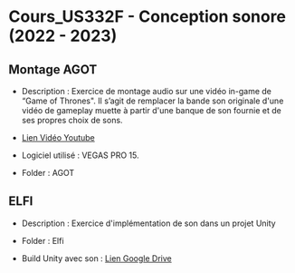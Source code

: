 # Cours_US332F - Conception sonore (2022 - 2023)


## Montage AGOT 

- Description : Exercice de montage audio sur une vidéo in-game de “Game of Thrones". Il s’agit de remplacer la bande son originale d'une vidéo de gameplay muette à partir d'une banque de son fournie et de ses propres choix de sons. 

- [Lien Vidéo Youtube](https://www.youtube.com/watch?v=JkVCtNmRLeQ)

- Logiciel utilisé : VEGAS PRO 15.

- Folder : AGOT


## ELFI

- Description : Exercice d'implémentation de son dans un projet Unity

- Folder : Elfi

- Build Unity avec son  : [Lien Google Drive](https://drive.google.com/file/d/15tBl3gOefIfdlPIbryt5oJ-NVFiVBTGz/view?usp=share_link)
